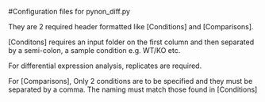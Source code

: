 #Configuration files for pynon_diff.py

They are 2 required header formatted like [Conditions] and [Comparisons]. 

[Conditons] requires an input folder on the first column and then separated by a semi-colon, a sample condition e.g. WT/KO etc.

For differential expression analysis, replicates are required. 

For [Comparisons], Only 2 conditions are to be specified and they must be separated by a comma. The naming must match those found in [Conditions]